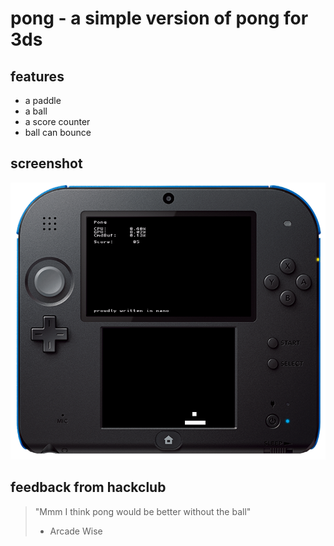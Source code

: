 # pong - a simple version of pong for 3ds

## features
- a paddle
- a ball
- a score counter
- ball can bounce

## screenshot
![screenshot of the game on an old 2ds](https://github.com/00p513-dev/pong/blob/main/images/combined.png?raw=true)

## feedback from hackclub
> "Mmm I think pong would be better without the ball"
> - Arcade Wise
